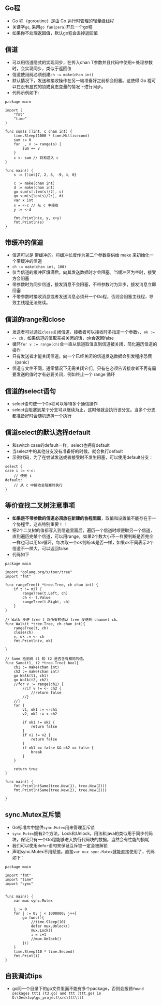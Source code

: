## Go程
* Go 程（goroutine）是由 Go 运行时管理的轻量级线程
* 关键字`go`, 采用`go fun(para)`开启一个go程
* 如果你不处理返回值，默认go程会丢掉返回值
## 信道

* 可以用信道隐式的实现同步，在传入chan T参数并且代码中使用<-处理参数时，会实现同步，类似于返回值
* 信道使用前必须创建`ch := make(chan int)`
* 默认情况下，发送和接收操作在另一端准备好之前都会阻塞。这使得 Go 程可以在没有显式的锁或竞态变量的情况下进行同步。
* 代码示例如下:
```
package main

import (
	"fmt"
	"time"
)

func sum(s []int, c chan int) {
	time.Sleep(1000 * time.Millisecond)
	sum := 0
	for _, v := range(s) {
		sum += v
	}
	c <- sum // 将和送入 c
}

func main() {
	s := []int{7, 2, 8, -9, 4, 0}

	c := make(chan int)
	d := make(chan int)
	go sum(s[:len(s)/2], c)
	go sum(s[len(s)/2:], d)
	var x int
	x = <-c // 从 c 中接收
	y := <-d

	fmt.Println(x, y, x+y)
	fmt.Println(s)
}
```
## 带缓冲的信道
* 信道可以是 带缓冲的。将缓冲长度作为第二个参数提供给 make 来初始化一个带缓冲的信道
* `ch := make(chan int, 100)`
* 仅当信道的缓冲区填满后，向其发送数据时才会阻塞。当缓冲区为空时，接受方会阻塞
* 带参数时为同步信道，接发消息不会阻塞，不带参数时为异步，接发消息立即阻塞
* 不带参数时接收消息或者发送消息必须开一个Go程，否则会阻塞主线程，导致主线程无法继续。

## 信道的range和close
* 发送者可以通过`close`关闭信道，接收者可以接收时多指定一个参数`v, ok := <- ch`，如果信道的值取完被关闭的话，ok会返回false
* 循环`for v := range(ch)`会一直从信道取值直到信道被关闭，简化遍历信道的操作
* 只有发送者才能关闭信道，向一个已经关闭的信道发送数据会引发程序恐慌（panic）
* 信道与文件不同，通常情况下无需关闭它们。只有在必须告诉接收者不再有需要发送的值时才有必要关闭，例如终止一个 range 循环

## 信道的select语句
* select语句使一个Go程可以等待多个通信操作
* select会阻塞到某个分支可以继续为止，这时候就会执行该分支。当多个分支都准备好时会随机选择一个执行

## 信道select的默认选择default
* 和switch case的default一样，select也拥有default
* 当select中的其他分支没有准备好的时候，就会执行default
* 示例代码，为了在尝试发送或者接受时不发生阻塞，可以使用default分支：
```
select {
case i := <-c:
    // 使用 i
default:
    // 从 c 中接收会阻塞时执行
}
```

## 等价查找二叉树注意事项
* **如果是不带参数的信道必须放在新建的协程里面**，取值和设置值不能存在于一个协程里，这点特别重要！！
* 把2个二叉树的值都写入到信道里面后，遍历一个信道时顺便取另一个信道，直到遍历完某个信道，可以用range，如果2个数大小不一样要判断是否完全一样也可以用for循环，每次取一个ok判断ok是否一样，如果ok不同表示2个信道不一样大，可以返回false
* 代码如下
```
package main

import "golang.org/x/tour/tree"
import "fmt"

func rangeTree(t *tree.Tree, ch chan int) {
	if t != nil {
		rangeTree(t.Left, ch)
		ch <- t.Value
		rangeTree(t.Right, ch)
	}
}

// Walk 步进 tree t 将所有的值从 tree 发送到 channel ch。
func Walk(t *tree.Tree, ch chan int){
	rangeTree(t, ch)
	close(ch)
	v, ok := <- ch
	fmt.Println(v, ok)
	
}

// Same 检测树 t1 和 t2 是否含有相同的值。
func Same(t1, t2 *tree.Tree) bool{
	ch1 := make(chan int)
	ch2 := make(chan int)
	go Walk(t1, ch1)
	go Walk(t2, ch2)
	//for v := range(ch1) {
		//if v != <- ch2 {
			//return false
		//}
	//}
	for {
		v1, ok1 := <-ch1
		v2, ok2 := <-ch2
		
		if ok1 != ok2 {
			return false
		}
		if v1 != v2 {
			return false
		}
		if ok1 == false && ok2 == false {
			break
		}
	}
	
	return true
}

func main() {
	fmt.Println(Same(tree.New(1), tree.New(2)))
	fmt.Println(Same(tree.New(2), tree.New(2)))
	
}
```

## sync.Mutex互斥锁
* Go标准库中提供`sync.Mutex`用来管理互斥锁
* `sync.Mutex`拥有2个方法，Lock和Unlock，用法和java的类似用于同步代码块，保证只有一个Go程能够进入执行代码块的数据，当然会有性能的损耗
* 我们可以使用`defer`语句来保证互斥锁一定会被解锁
* 声明sync.Mutex不用赋值，直接`var mux sync.Mutex`就能直接使用了，代码如下：
```
package main

import "fmt"
import "time"
import "sync"


func main() {
	var mux sync.Mutex
	
	i := 0
	for j := 0; j < 1000000; j++{
		go func(){
			//time.Sleep(10)
			defer mux.Unlock()
			mux.Lock()
			i = i+1
			//mux.Unlock()
		}()
	}
	time.Sleep(10 * time.Second)
	fmt.Print(i)
}
```

## 自我调试tips
* go同一个目录下的go文件里面不能有多个package，否则会报错`found packages ttt1 (t3.go) and ttt (ttt.go) in D:\Desktop\go_project\src\ttt\ttt`